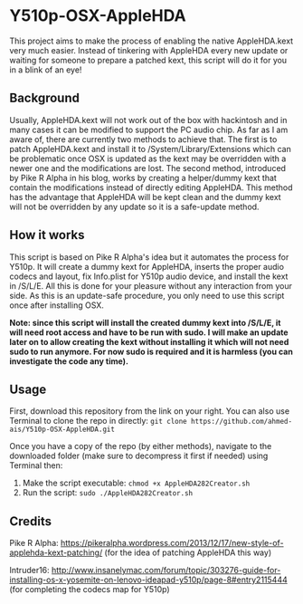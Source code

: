 # Y510p-OSX-AppleHDA

This project aims to make the process of enabling the native AppleHDA.kext very much easier. Instead of tinkering with AppleHDA every new update or waiting for someone to prepare a patched kext, this script will do it for you in a blink of an eye!

## Background
Usually, AppleHDA.kext will not work out of the box with hackintosh and in many cases it can be modified to support the PC audio chip. As far as I am aware of, there are currently two methods to achieve that. The first is to patch AppleHDA.kext and install it to /System/Library/Extensions which can be problematic once OSX is updated as the kext may be overridden with a newer one and the modifications are lost. The second method, introduced by Pike R Alpha in his blog, works by creating a helper/dummy kext that contain the modifications instead of directly editing AppleHDA. This method has the advantage that AppleHDA will be kept clean and the dummy kext will not be overridden by any update so it is a safe-update method.

## How it works
This script is based on Pike R Alpha's idea but it automates the process for Y510p. It will create a dummy kext for AppleHDA, inserts the proper audio codecs and layout, fix Info.plist for Y510p audio device, and install the kext in /S/L/E. All this is done for your pleasure without any interaction from your side. As this is an update-safe procedure, you only need to use this script once after installing OSX.

**Note: since this script will install the created dummy kext into /S/L/E, it will need root access and have to be run with sudo. I will make an update later on to allow creating the kext without installing it which will not need sudo to run anymore. For now sudo is required and it is harmless (you can investigate the code any time).**

## Usage
First, download this repository from the link on your right. You can also use Terminal to clone the repo in directly:
`git clone https://github.com/ahmed-ais/Y510p-OSX-AppleHDA.git`

Once you have a copy of the repo (by either methods), navigate to the downloaded folder (make sure to decompress it first if needed) using Terminal then: 

1. Make the script executable: `chmod +x AppleHDA282Creator.sh`
2. Run the script: `sudo ./AppleHDA282Creator.sh`
 
## Credits
Pike R Alpha: https://pikeralpha.wordpress.com/2013/12/17/new-style-of-applehda-kext-patching/ (for the idea of patching AppleHDA this way)

Intruder16: http://www.insanelymac.com/forum/topic/303276-guide-for-installing-os-x-yosemite-on-lenovo-ideapad-y510p/page-8#entry2115444 (for completing the codecs map for Y510p)

